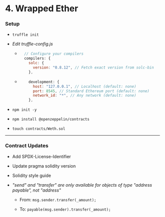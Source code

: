 # 4. Wrapped Ether

### Setup

- `truffle init`

- *Edit truffle-config.js*
  
  - ```javascript
      // Configure your compilers
      compilers: {
        solc: {
          version: "0.8.12", // Fetch exact version from solc-bin
        },
    ```
  
  - ```javascript
        development: {
          host: "127.0.0.1", // Localhost (default: none)
          port: 8545, // Standard Ethereum port (default: none)
          network_id: "*", // Any network (default: none)
        },
    ```

- `npm init -y`

- `npm install @openzeppelin/contracts`

- `touch contracts/Weth.sol`

---

### Contract Updates

- Add SPDX-License-Identifier

- Update pragma solidity version

- Solidity style guide

- *"send" and "transfer" are only available for objects of type "address payable", not "address"*
  
  - From: `msg.sender.transfer(_amount);`
  
  - To: `payable(msg.sender).transfer(_amount);`


